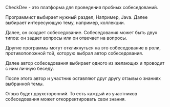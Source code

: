 CheckDev - это платформа для проведения пробных собеседований.

Программист выбирает нужный раздел, Например, Java. Далее выбирает интересующую тему, например, коллекции.

Далее, он создает собеседование. Собеседования может быть двух типов: он задает вопросы или он отвечает на вопросы.

Другие программы могут  откликнуться на это собеседование в роли, противоположной той, которую выбрал автор собеседования.

Далее автор собеседования выбирает одного из желающих и проводит с ним личную беседу.

После этого автор и участник оставляют друг другу отзывы о знаниях выбранной темы.

Отзыв будет двухсторонний. То есть каждый из участников собеседования может откорректировать свои знания. 
